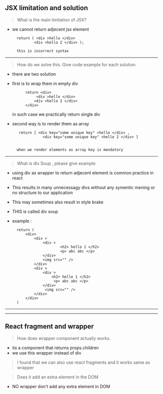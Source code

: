 ## JSX limitation and solution

> What is the main limitation of JSX?

- we cannot return adjecent jsx element

        return ( <div >hello </div>
                <div >hello 2 </div> );

        this is incorrect syntax

---

> How do we solve this. Give code example for each solution.

- there are two solution
- first is to wrap them in empty div

            return <div>
                 <div >hello </div>
                <div >hello 2 </div>
            </div>

  in such case we practically return single div

- second way is to render them as array

         return [ <div key="some unique key" >hello </div> ,
                    <div key="some unique key" >hello 2 </div> ]


        when we render elements as array key is mendatory

---

> What is div Soup , please give example

- using div as wrapper to return adjecent element is common practice in react
- This results in many unnecessagy divs without any symentic mening or no structure to our application
- This may sometimes also result in style brake

- THIS is called div soup

- example :

        return (
            <div>
                <div >
                    <div >
                            <h2> hello 1 </h2>
                            <p> abc abc </p>
                    </div>
                    <img src="" />
                </div>
                <div >
                    <div >
                        <h2> hello 1 </h2>
                         <p> abc abc </p>
                    </div>
                     <img src="" />
                </div>
            </div>
        )

---

---

## React fragment and wrapper

> How does wrapper component actually works.

- its a component that returns props.children
- we use this wrapper instead of div

> I found that we can also use react fragments and it works same as wrapper

> Does it add an extra element in the DOM

- NO wrapper don't add any extra element in DOM
